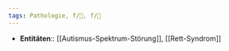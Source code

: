 ```yaml
---
tags: Pathologie, f/🦄, f/🧬
---
```

- **Entitäten**:: [[Autismus-Spektrum-Störung]], [[Rett-Syndrom]]